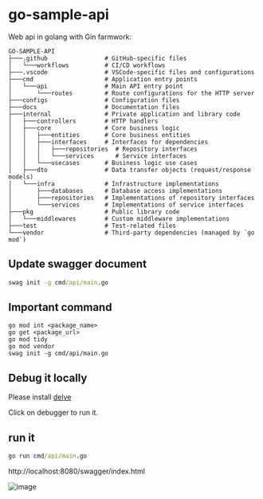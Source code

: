 # go-sample-api
Web api in golang with Gin farmwork:
```
GO-SAMPLE-API
├───.github                # GitHub-specific files
│   └───workflows          # CI/CD workflows
├───.vscode                # VSCode-specific files and configurations
├───cmd                    # Application entry points
│   └───api                # Main API entry point
│       └───routes         # Route configurations for the HTTP server
├───configs                # Configuration files
├───docs                   # Documentation files
├───internal               # Private application and library code
│   ├───controllers        # HTTP handlers
│   ├───core               # Core business logic
│   │   ├───entities       # Core business entities
│   │   ├───interfaces     # Interfaces for dependencies
│   │   │   ├───repositories  # Repository interfaces
│   │   │   └───services      # Service interfaces
│   │   └───usecases       # Business logic use cases
│   ├───dto                # Data transfer objects (request/response models)
│   └───infra              # Infrastructure implementations
│       ├───databases      # Database access implementations
│       ├───repositories   # Implementations of repository interfaces
│       └───services       # Implementations of service interfaces
├───pkg                    # Public library code
│   └───middlewares        # Custom middleware implementations
├───test                   # Test-related files
└───vendor                 # Third-party dependencies (managed by `go mod`)
```


## Update swagger document

```cmd
swag init -g cmd/api/main.go
```

## Important command

```
go mod int <package_name>
go get <package_url>
go mod tidy
go mod vendor
swag init -g cmd/api/main.go
```
## Debug it locally

Please install [delve](https://github.com/go-delve/delve/tree/master/Documentation/installation)

Click on debugger to run it.

## run it
```cmd
go run cmd/api/main.go
```
http://localhost:8080/swagger/index.html

![image](https://github.com/user-attachments/assets/87469707-8407-4076-9893-f429f04c4e7b)
